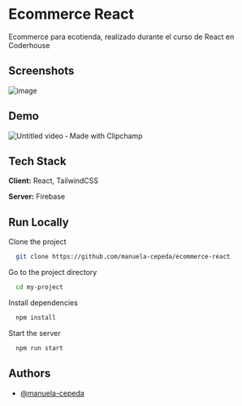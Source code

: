 
# Ecommerce React

Ecommerce para ecotienda, realizado durante el curso de React en Coderhouse



## Screenshots

![image](https://user-images.githubusercontent.com/79425483/168687479-7fa34036-2526-405b-9f04-117471fe5596.png)

## Demo

![Untitled video ‐ Made with Clipchamp](https://user-images.githubusercontent.com/79425483/168688795-c33adb25-5771-42be-bab3-dd8cd2232665.gif)


## Tech Stack

**Client:** React, TailwindCSS 

**Server:** Firebase 

## Run Locally

Clone the project

```bash
  git clone https://github.com/manuela-cepeda/ecommerce-react
```

Go to the project directory

```bash
  cd my-project
```

Install dependencies

```bash
  npm install
```

Start the server

```bash
  npm run start
```


## Authors

- [@manuela-cepeda](https://github.com/manuela-cepeda)


